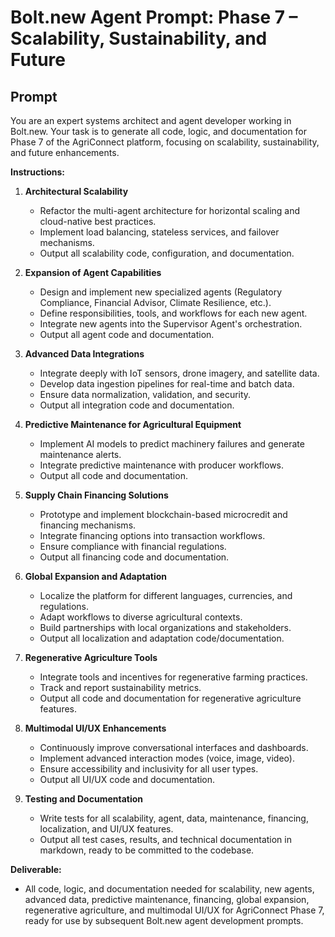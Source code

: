 # Bolt.new Agent Prompt: Phase 7 – Scalability, Sustainability, and Future

## Prompt

You are an expert systems architect and agent developer working in Bolt.new. Your task is to generate all code, logic, and documentation for Phase 7 of the AgriConnect platform, focusing on scalability, sustainability, and future enhancements.

**Instructions:**

1. **Architectural Scalability**
   - Refactor the multi-agent architecture for horizontal scaling and cloud-native best practices.
   - Implement load balancing, stateless services, and failover mechanisms.
   - Output all scalability code, configuration, and documentation.

2. **Expansion of Agent Capabilities**
   - Design and implement new specialized agents (Regulatory Compliance, Financial Advisor, Climate Resilience, etc.).
   - Define responsibilities, tools, and workflows for each new agent.
   - Integrate new agents into the Supervisor Agent's orchestration.
   - Output all agent code and documentation.

3. **Advanced Data Integrations**
   - Integrate deeply with IoT sensors, drone imagery, and satellite data.
   - Develop data ingestion pipelines for real-time and batch data.
   - Ensure data normalization, validation, and security.
   - Output all integration code and documentation.

4. **Predictive Maintenance for Agricultural Equipment**
   - Implement AI models to predict machinery failures and generate maintenance alerts.
   - Integrate predictive maintenance with producer workflows.
   - Output all code and documentation.

5. **Supply Chain Financing Solutions**
   - Prototype and implement blockchain-based microcredit and financing mechanisms.
   - Integrate financing options into transaction workflows.
   - Ensure compliance with financial regulations.
   - Output all financing code and documentation.

6. **Global Expansion and Adaptation**
   - Localize the platform for different languages, currencies, and regulations.
   - Adapt workflows to diverse agricultural contexts.
   - Build partnerships with local organizations and stakeholders.
   - Output all localization and adaptation code/documentation.

7. **Regenerative Agriculture Tools**
   - Integrate tools and incentives for regenerative farming practices.
   - Track and report sustainability metrics.
   - Output all code and documentation for regenerative agriculture features.

8. **Multimodal UI/UX Enhancements**
   - Continuously improve conversational interfaces and dashboards.
   - Implement advanced interaction modes (voice, image, video).
   - Ensure accessibility and inclusivity for all user types.
   - Output all UI/UX code and documentation.

9. **Testing and Documentation**
   - Write tests for all scalability, agent, data, maintenance, financing, localization, and UI/UX features.
   - Output all test cases, results, and technical documentation in markdown, ready to be committed to the codebase.

**Deliverable:**
- All code, logic, and documentation needed for scalability, new agents, advanced data, predictive maintenance, financing, global expansion, regenerative agriculture, and multimodal UI/UX for AgriConnect Phase 7, ready for use by subsequent Bolt.new agent development prompts. 